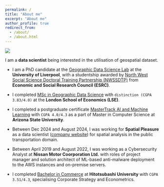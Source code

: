 ```yaml
---
permalink: /
title: "About me"
excerpt: "About me"
author_profile: true
redirect_from: 
  - /about/
  - /about.html
---
```



<img src='/images/landing.png'>

I am a **data scientist** being interested in the utilisation of geospatial dataset.

- I am a PhD candidate at the [Geographic Data Science Lab](https://www.liverpool.ac.uk/geographic-data-science/) at the **University of Liverpool**, with a studentship awarded by [North West Social Science Doctoral Training Partnership (NWSSDTP)](https://nwssdtp.ac.uk/) from **Economic and Social Research Council (ESRC)**.

- I completed [MSc in Geographic Data Science](https://www.lse.ac.uk/study-at-lse/Graduate/degree-programmes-2023/MSc-Geographic-Data-Science) with `distinction (CGPA 3.83/4.0)` at the **London School of Economics (LSE)**.
- I completed a postgraduate certificate [MasterTrack AI and Machine Learning](https://asuengineeringonline.com/professional-programs/professional-certification-computer-science) with `CGPA 4.0/4.3` as a part of Master in Computer Science at **Arizona State University**.

- Between Dec 2024 and August 2024, I was working for **Spatial Pleasure** as a data scientist ([company website](https://spatial-pleasure.xyz/en/)) for spatial analysis in the public transportation domain.

- Between April 2019 and August 2022, I was working as a Cybersecurity Analyst at **Nissan Motor Coorporation Ltd.** with roles of project manager and solution architect of ML-based anti-malware deployment to the AWS instances and on-premise servers.
- I completed [Bachelor in Commerce](https://www.cm.hit-u.ac.jp/eng/) at **Hitotsubashi University** with `CGPA 3.51/4.3`, specialising Corporate Strategy and Econometrics.